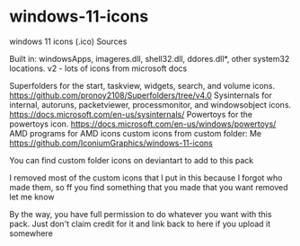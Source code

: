 # windows-11-icons
windows 11 icons (.ico)
Sources

Built in: windowsApps, imageres.dll, shell32.dll, ddores.dll*, other system32 locations.
v2 - lots of icons from microsoft docs

Superfolders for the start, taskview, widgets, search, and volume icons.
https://github.com/pronoy2108/Superfolders/tree/v4.0
Sysinternals for internal, autoruns, packetviewer, processmonitor, and windowsobject icons.
https://docs.microsoft.com/en-us/sysinternals/
Powertoys for the powertoys icon.
https://docs.microsoft.com/en-us/windows/powertoys/
AMD programs for AMD icons
custom icons from custom folder: Me
https://github.com/IconiumGraphics/windows-11-icons

You can find custom folder icons on deviantart to add to this pack

I removed most of the custom icons that I put in this because I forgot who made them, so ff you find something that you made that you want removed let me know

By the way, you have full permission to do whatever you want with this pack. Just don't claim credit for it and link back to here if you upload it somewhere
